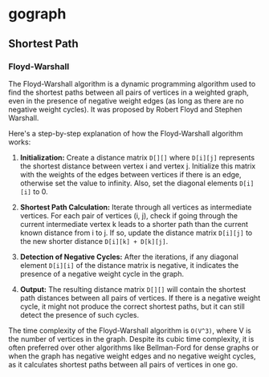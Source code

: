 # gograph

## Shortest Path

### Floyd-Warshall

The Floyd-Warshall algorithm is a dynamic programming algorithm used to find the shortest paths between
all pairs of vertices in a weighted graph, even in the presence of negative weight edges (as long as there
are no negative weight cycles). It was proposed by Robert Floyd and Stephen Warshall.

Here's a step-by-step explanation of how the Floyd-Warshall algorithm works:

1. **Initialization:** Create a distance matrix `D[][]` where `D[i][j]` represents the shortest distance between
   vertex i and vertex j. Initialize this matrix with the weights of the edges between vertices if there
   is an edge, otherwise set the value to infinity. Also, set the diagonal elements `D[i][i]` to 0.

2. **Shortest Path Calculation:** Iterate through all vertices as intermediate vertices. For each pair of
   vertices (i, j), check if going through the current intermediate vertex k leads to a shorter path than
   the current known distance from i to j. If so, update the distance matrix `D[i][j]` to the new shorter
   distance `D[i][k] + D[k][j]`.

3. **Detection of Negative Cycles:** After the iterations, if any diagonal element `D[i][i]` of the distance
   matrix is negative, it indicates the presence of a negative weight cycle in the graph.

4. **Output:** The resulting distance matrix `D[][]` will contain the shortest path distances between all
   pairs of vertices. If there is a negative weight cycle, it might not produce the correct shortest paths,
   but it can still detect the presence of such cycles.

The time complexity of the Floyd-Warshall algorithm is `O(V^3)`, where V is the number of vertices in the graph.
Despite its cubic time complexity, it is often preferred over other algorithms like Bellman-Ford for dense
graphs or when the graph has negative weight edges and no negative weight cycles, as it calculates shortest
paths between all pairs of vertices in one go.